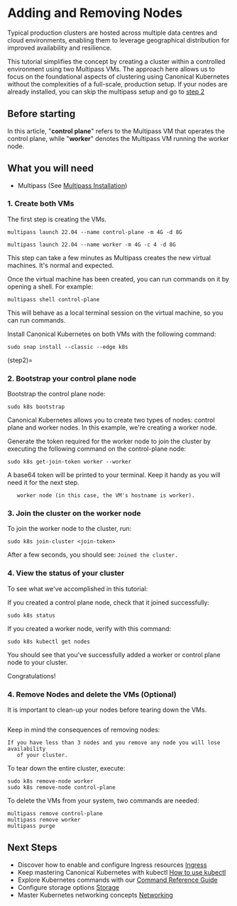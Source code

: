 # Adding and Removing Nodes

Typical production clusters are hosted across multiple data centres and cloud
environments, enabling them to leverage geographical distribution for improved
availability and resilience.

This tutorial simplifies the concept by creating a cluster within a controlled
environment using two Multipass VMs. The approach here allows us to focus on
the foundational aspects of clustering using Canonical Kubernetes without the
complexities of a full-scale, production setup. If your nodes are already
installed, you can skip the multipass setup and go to [step 2](step2)

## Before starting

In this article, "**control plane**" refers to the Multipass VM that operates
the control plane, while "**worker**" denotes the Multipass VM running the
worker node.

## What you will need

- Multipass (See [Multipass Installation][Multipass Installation])

### 1. Create both VMs

The first step is creating the VMs.

```
multipass launch 22.04 --name control-plane -m 4G -d 8G
```

```
multipass launch 22.04 --name worker -m 4G -c 4 -d 8G
```

This step can take a few minutes as Multipass creates the new virtual machines.
It's normal and expected.

Once the virtual machine has been created, you can run commands on it by
opening a shell. For example:

```
multipass shell control-plane
```

This will behave as a local terminal session on the virtual machine, so you can
run commands.

Install Canonical Kubernetes on both VMs with the following command:

```
sudo snap install --classic --edge k8s
```

(step2)=
### 2. Bootstrap your control plane node

Bootstrap the control plane node:

```
sudo k8s bootstrap
```

Canonical Kubernetes allows you to create two types of nodes: control plane and
worker nodes. In this example, we're creating a worker node.

Generate the token required for the worker node to join the cluster by executing
the following command on the control-plane node:

```
sudo k8s get-join-token worker --worker
```

A base64 token will be printed to your terminal. Keep it handy as you will need
it for the next step.

```{note} It's advisable to name the new node after the hostname of the
   worker node (in this case, the VM's hostname is worker).
```

### 3. Join the cluster on the worker node

To join the worker node to the cluster, run:

```
sudo k8s join-cluster <join-token>
```

After a few seconds, you should see: `Joined the cluster.`

### 4. View the status of your cluster

To see what we've accomplished in this tutorial:

If you created a control plane node, check that it joined successfully:

```
sudo k8s status
```

If you created a worker node, verify with this command:

```
sudo k8s kubectl get nodes
```

You should see that you've successfully added a worker or control plane node to
your cluster.

Congratulations!

### 4. Remove Nodes and delete the VMs (Optional)

It is important to clean-up your nodes before tearing down the VMs.

```{note}  Purging a VM does not remove the node from your cluster.
```

Keep in mind the consequences of removing nodes:

```{warning} Do not remove the leader node.
If you have less than 3 nodes and you remove any node you will lose availability
   of your cluster.
```

To tear down the entire cluster, execute:

```
sudo k8s remove-node worker
sudo k8s remove-node control-plane
```

To delete the VMs from your system, two commands are needed:

```
multipass remove control-plane
multipass remove worker
multipass purge
```

## Next Steps

- Discover how to enable and configure Ingress resources [Ingress][Ingress]
- Keep mastering Canonical Kubernetes with kubectl [How to use
  kubectl][Kubectl]
- Explore Kubernetes commands with our [Command Reference
  Guide][Command Reference]
- Configure storage options [Storage][Storage]
- Master Kubernetes networking concepts [Networking][Networking]

<!-- LINKS -->

[Getting started]: getting-started.md
[Multipass Installation]: https://multipass.run/install
[Ingress]: ../howto/networking/default-ingress.md
[Kubectl]: ./kubectl
[Command Reference]: ../reference/commands
[Storage]: ../howto/storage
[Networking]: ../howto/networking/index.md
